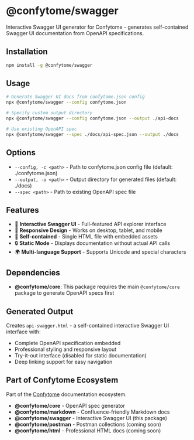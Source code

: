 # @confytome/swagger

Interactive Swagger UI generator for Confytome - generates self-contained Swagger UI documentation from OpenAPI specifications.

## Installation

```bash
npm install -g @confytome/swagger
```

## Usage

```bash
# Generate Swagger UI docs from confytome.json config
npx @confytome/swagger --config confytome.json

# Specify custom output directory
npx @confytome/swagger --config confytome.json --output ./api-docs

# Use existing OpenAPI spec
npx @confytome/swagger --spec ./docs/api-spec.json --output ./docs
```

## Options

- `--config, -c <path>` - Path to confytome.json config file (default: ./confytome.json)
- `--output, -o <path>` - Output directory for generated files (default: ./docs)
- `--spec <path>` - Path to existing OpenAPI spec file

## Features

- 🎨 **Interactive Swagger UI** - Full-featured API explorer interface
- 📱 **Responsive Design** - Works on desktop, tablet, and mobile
- 🎯 **Self-contained** - Single HTML file with embedded assets
- 🔒 **Static Mode** - Displays documentation without actual API calls
- 🌍 **Multi-language Support** - Supports Unicode and special characters

## Dependencies

- **@confytome/core**: This package requires the main `@confytome/core` package to generate OpenAPI specs first

## Generated Output

Creates `api-swagger.html` - a self-contained interactive Swagger UI interface with:
- Complete OpenAPI specification embedded
- Professional styling and responsive layout
- Try-it-out interface (disabled for static documentation)
- Deep linking support for easy navigation

## Part of Confytome Ecosystem

Part of the [Confytome](https://github.com/n-ae/confytome) documentation ecosystem.

- **@confytome/core** - OpenAPI spec generator
- **@confytome/markdown** - Confluence-friendly Markdown docs
- **@confytome/swagger** - Interactive Swagger UI (this package)
- **@confytome/postman** - Postman collections (coming soon)
- **@confytome/html** - Professional HTML docs (coming soon)